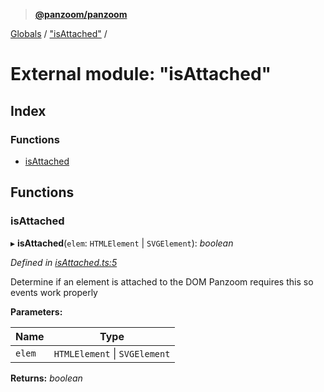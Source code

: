 > **[@panzoom/panzoom](../README.md)**

[Globals](../globals.md) / ["isAttached"](_isattached_.md) /

# External module: "isAttached"

## Index

### Functions

* [isAttached](_isattached_.md#isattached)

## Functions

###  isAttached

▸ **isAttached**(`elem`: `HTMLElement` | `SVGElement`): *boolean*

*Defined in [isAttached.ts:5](https://github.com/timmywil/panzoom/blob/a7078e8/src/isAttached.ts#L5)*

Determine if an element is attached to the DOM
Panzoom requires this so events work properly

**Parameters:**

Name | Type |
------ | ------ |
`elem` | `HTMLElement` \| `SVGElement` |

**Returns:** *boolean*